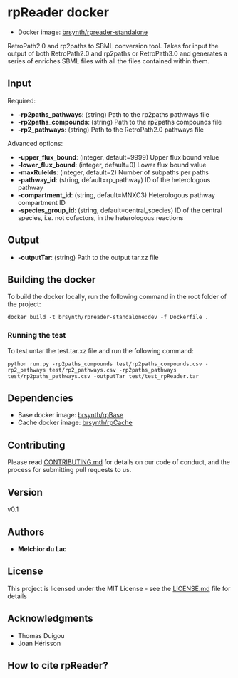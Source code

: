 # rpReader docker 

* Docker image: [brsynth/rpreader-standalone](https://hub.docker.com/r/brsynth/rpreader-standalone)

RetroPath2.0 and rp2paths to SBML conversion tool. Takes for input the output of both RetroPath2.0 and rp2paths or RetroPath3.0 and generates a series of enriches SBML files with all the files contained within them. 

## Input

Required:
* **-rp2paths_pathways**: (string) Path to the rp2paths pathways file
* **-rp2paths_compounds**: (string) Path to the rp2paths compounds file
* **-rp2_pathways**: (string) Path to the RetroPath2.0 pathways file

Advanced options:
* **-upper_flux_bound**: (integer, default=9999) Upper flux bound value
* **-lower_flux_bound**: (integer, default=0) Lower flux bound value
* **-maxRuleIds**: (integer, default=2) Number of subpaths per paths
* **-pathway_id**: (string, default=rp_pathway) ID of the heterologous pathway
* **-compartment_id**: (string, default=MNXC3) Heterologous pathway compartment ID
* **-species_group_id**: (string, default=central_species) ID of the central species, i.e. not cofactors, in the heterologous reactions

## Output

* **-outputTar**: (string) Path to the output tar.xz file

## Building the docker

To build the docker locally, run the following command in the root folder of the project:

```
docker build -t brsynth/rpreader-standalone:dev -f Dockerfile .
```

### Running the test

To test untar the test.tar.xz file and run the following command:

```
python run.py -rp2paths_compounds test/rp2paths_compounds.csv -rp2_pathways test/rp2_pathways.csv -rp2paths_pathways test/rp2paths_pathways.csv -outputTar test/test_rpReader.tar
```

## Dependencies

* Base docker image: [brsynth/rpBase](https://hub.docker.com/r/brsynth/rpbase)
* Cache docker image: [brsynth/rpCache](https://hub.docker.com/r/brsynth/rpcache)

## Contributing

Please read [CONTRIBUTING.md](https://gist.github.com/PurpleBooth/b24679402957c63ec426) for details on our code of conduct, and the process for submitting pull requests to us.

## Version

v0.1

## Authors

* **Melchior du Lac**

## License

This project is licensed under the MIT License - see the [LICENSE.md](LICENSE.md) file for details

## Acknowledgments

* Thomas Duigou
* Joan Hérisson

## How to cite rpReader?
